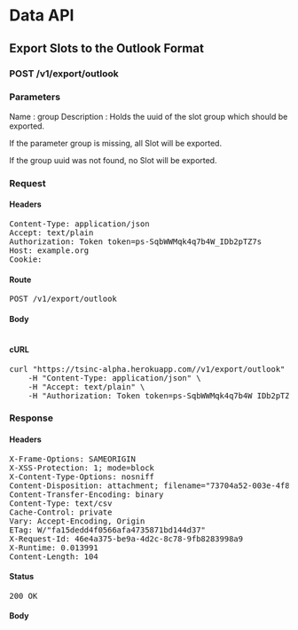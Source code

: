 # Data API

## Export Slots to the Outlook Format

### POST /v1/export/outlook

### Parameters

Name : group
Description : Holds the uuid of the slot group which should be exported.

If the parameter group is missing, all Slot will be exported.

If the group uuid was not found, no Slot will be exported.

### Request

#### Headers

<pre>Content-Type: application/json
Accept: text/plain
Authorization: Token token=ps-SqbWWMqk4q7b4W_IDb2pTZ7s
Host: example.org
Cookie: </pre>

#### Route

<pre>POST /v1/export/outlook</pre>

#### Body
```javascript

```


#### cURL

<pre class="request">curl &quot;https://tsinc-alpha.herokuapp.com//v1/export/outlook&quot; -d &#39;{&quot;group&quot;:&quot;73704a52-003e-4f8d-ac45-64827d4c63b6&quot;}&#39; -X POST \
	-H &quot;Content-Type: application/json&quot; \
	-H &quot;Accept: text/plain&quot; \
	-H &quot;Authorization: Token token=ps-SqbWWMqk4q7b4W_IDb2pTZ7s&quot;</pre>

### Response

#### Headers

<pre>X-Frame-Options: SAMEORIGIN
X-XSS-Protection: 1; mode=block
X-Content-Type-Options: nosniff
Content-Disposition: attachment; filename=&quot;73704a52-003e-4f8d-ac45-64827d4c63b6.csv&quot;
Content-Transfer-Encoding: binary
Content-Type: text/csv
Cache-Control: private
Vary: Accept-Encoding, Origin
ETag: W/&quot;fa15dedd4f0566afa4735871bd144d37&quot;
X-Request-Id: 46e4a375-be9a-4d2c-8c78-9fb8283998a9
X-Runtime: 0.013991
Content-Length: 104</pre>

#### Status

<pre>200 OK</pre>

#### Body

```javascript

```
